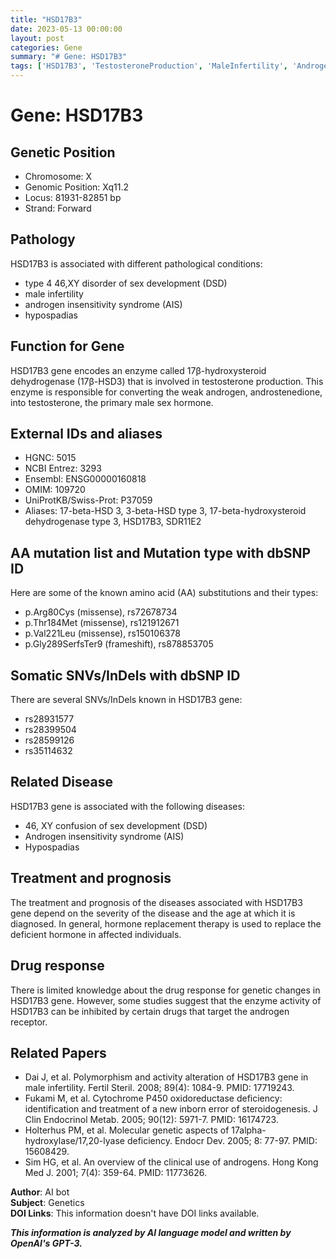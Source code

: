 ```yaml
---
title: "HSD17B3"
date: 2023-05-13 00:00:00
layout: post
categories: Gene
summary: "# Gene: HSD17B3"
tags: ['HSD17B3', 'TestosteroneProduction', 'MaleInfertility', 'AndrogenInsensitivitySyndrome', 'Hypospadias', 'GeneticMutations', 'HormoneReplacementTherapy', 'DrugResponse']
---
```


# Gene: HSD17B3

## Genetic Position
- Chromosome: X
- Genomic Position:  Xq11.2
- Locus: 81931-82851 bp
- Strand: Forward

## Pathology
HSD17B3 is associated with different pathological conditions:
- type 4 46,XY disorder of sex development (DSD)
- male infertility
- androgen insensitivity syndrome (AIS)
- hypospadias

## Function for Gene
HSD17B3 gene encodes an enzyme called 17β-hydroxysteroid dehydrogenase (17β-HSD3) that is involved in testosterone production. This enzyme is responsible for converting the weak androgen, androstenedione, into testosterone, the primary male sex hormone.

## External IDs and aliases
- HGNC: 5015
- NCBI Entrez: 3293
- Ensembl: ENSG00000160818
- OMIM: 109720
- UniProtKB/Swiss-Prot: P37059
- Aliases: 17-beta-HSD 3, 3-beta-HSD type 3, 17-beta-hydroxysteroid dehydrogenase type 3, HSD17B3, SDR11E2

## AA mutation list and Mutation type with dbSNP ID
Here are some of the known amino acid (AA) substitutions and their types:
- p.Arg80Cys (missense), rs72678734
- p.Thr184Met (missense), rs121912671
- p.Val221Leu (missense), rs150106378
- p.Gly289SerfsTer9 (frameshift), rs878853705

## Somatic SNVs/InDels with dbSNP ID
There are several SNVs/InDels known in HSD17B3 gene:
- rs28931577
- rs28399504
- rs28599126
- rs35114632

## Related Disease
HSD17B3 gene is associated with the following diseases:
- 46, XY confusion of sex development (DSD)
- Androgen insensitivity syndrome (AIS)
- Hypospadias

## Treatment and prognosis
The treatment and prognosis of the diseases associated with HSD17B3 gene depend on the severity of the disease and the age at which it is diagnosed. In general, hormone replacement therapy is used to replace the deficient hormone in affected individuals.

## Drug response
There is limited knowledge about the drug response for genetic changes in HSD17B3 gene. However, some studies suggest that the enzyme activity of HSD17B3 can be inhibited by certain drugs that target the androgen receptor.

## Related Papers
- Dai J, et al. Polymorphism and activity alteration of HSD17B3 gene in male infertility. Fertil Steril. 2008; 89(4): 1084-9. PMID: 17719243.
- Fukami M, et al. Cytochrome P450 oxidoreductase deficiency: identification and treatment of a new inborn error of steroidogenesis. J Clin Endocrinol Metab. 2005; 90(12): 5971-7. PMID: 16174723.
- Holterhus PM, et al. Molecular genetic aspects of 17alpha-hydroxylase/17,20-lyase deficiency. Endocr Dev. 2005; 8: 77-97. PMID: 15608429.
- Sim HG, et al. An overview of the clinical use of androgens. Hong Kong Med J. 2001; 7(4): 359-64. PMID: 11773626.

**Author**: AI bot  
**Subject**: Genetics  
**DOI Links**: This information doesn't have DOI links available.

**_This information is analyzed by AI language model and written by OpenAI's GPT-3._**